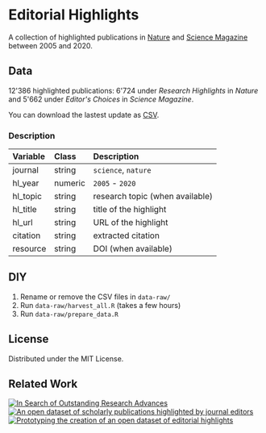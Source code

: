 # Editorial Highlights

A collection of highlighted publications in [Nature](https://www.nature.com) and [Science Magazine](https://science.sciencemag.org) between 2005 and 2020.


## Data

12'386 highlighted publications: 6'724 under *Research Highlights* in *Nature* and 5'662 under *Editor's Choices* in *Science Magazine*.

You can download the lastest update as [CSV](https://raw.githubusercontent.com/zambujo/editorials/main/data/research_highlights.csv).


### Description

|Variable |Class     |Description                       |
|:--------|:---------|:---------------------------------|
|journal  |string    |`science`, `nature`               |
|hl_year  |numeric   |`2005` - `2020`                   |
|hl_topic |string    |research topic (when available)   |
|hl_title |string    |title of the highlight            |
|hl_url   |string    |URL of the highlight              |
|citation |string    |extracted citation                |
|resource |string    |DOI (when available)              |


## DIY

1. Rename or remove the CSV files in `data-raw/`
2. Run `data-raw/harvest_all.R` (takes a few hours)
3. Run `data-raw/prepare_data.R`

## License

Distributed under the MIT License.

## Related Work

[![In Search of Outstanding Research Advances](https://zenodo.org/badge/DOI/10.5281/zenodo.4155204.svg)](https://doi.org/10.5281/zenodo.4155204)  
[![An open dataset of scholarly publications highlighted by journal editors](https://zenodo.org/badge/DOI/10.5281/zenodo.4275660.svg)](https://doi.org/10.5281/zenodo.4275660)  
[![Prototyping the creation of an open dataset of editorial highlights](https://img.shields.io/badge/arXiv-2011.07910-b31b1b.svg)](https://arxiv.org/abs/2011.07910)  
